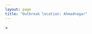 ```yaml
---
layout: page
title: "Outbreak location: Ahmadnagar"
---
```

<div id="mapid">
<script src="https://buda-magenta.github.io/hazard_map/load_map.js"></script>
><script>
var marker_outbreak = L.marker([19.250000, 74.750000],{"autoPan": true}).addTo(map); marker_outbreak.bindTooltip("Ahmadnagar").openTooltip();

var circle_1 = L.circle([18.521428, 73.854454], {"pane": "markerPane", "color": "red", "fill": true, "fillOpacity": 0.2, "fillRule": "evenodd", "lineCap": "round", "lineJoin": "round", "opacity": 1.0, "radius": 99929, "stroke": true, "weight": 3}).addTo(map);
circle_1.bindTooltip("Pune<br>rank: 1<br>hazard index: 0.099930")
circle_1.bindPopup('<a href="https://buda-magenta.github.io/hazard_map/Pune">Pune</a>')

var circle_2 = L.circle([19.075990, 72.877393], {"pane": "markerPane", "color": "red", "fill": true, "fillOpacity": 0.2, "fillRule": "evenodd", "lineCap": "round", "lineJoin": "round", "opacity": 1.0, "radius": 65804, "stroke": true, "weight": 3}).addTo(map);
circle_2.bindTooltip("Mumbai<br>rank: 2<br>hazard index: 0.065804")
circle_2.bindPopup('<a href="https://buda-magenta.github.io/hazard_map/Mumbai">Mumbai</a>')

var circle_3 = L.circle([19.290314, 76.602903], {"pane": "markerPane", "color": "red", "fill": true, "fillOpacity": 0.2, "fillRule": "evenodd", "lineCap": "round", "lineJoin": "round", "opacity": 1.0, "radius": 30067, "stroke": true, "weight": 3}).addTo(map);
circle_3.bindTooltip("Parbhani<br>rank: 3<br>hazard index: 0.030068")
circle_3.bindPopup('<a href="https://buda-magenta.github.io/hazard_map/Parbhani">Parbhani</a>')

var circle_4 = L.circle([19.169335, 77.311013], {"pane": "markerPane", "color": "red", "fill": true, "fillOpacity": 0.2, "fillRule": "evenodd", "lineCap": "round", "lineJoin": "round", "opacity": 1.0, "radius": 29647, "stroke": true, "weight": 3}).addTo(map);
circle_4.bindTooltip("Nanded Waghala<br>rank: 4<br>hazard index: 0.029647")
circle_4.bindPopup('<a href="https://buda-magenta.github.io/hazard_map/Nanded_Waghala">Nanded Waghala</a>')

var circle_5 = L.circle([19.918233, 75.868625], {"pane": "markerPane", "color": "red", "fill": true, "fillOpacity": 0.2, "fillRule": "evenodd", "lineCap": "round", "lineJoin": "round", "opacity": 1.0, "radius": 26648, "stroke": true, "weight": 3}).addTo(map);
circle_5.bindTooltip("Jalna<br>rank: 5<br>hazard index: 0.026648")
circle_5.bindPopup('<a href="https://buda-magenta.github.io/hazard_map/Jalna">Jalna</a>')

var circle_6 = L.circle([19.194329, 72.970178], {"pane": "markerPane", "color": "red", "fill": true, "fillOpacity": 0.2, "fillRule": "evenodd", "lineCap": "round", "lineJoin": "round", "opacity": 1.0, "radius": 9591, "stroke": true, "weight": 3}).addTo(map);
circle_6.bindTooltip("Thane<br>rank: 6<br>hazard index: 0.009592")
circle_6.bindPopup('<a href="https://buda-magenta.github.io/hazard_map/Thane">Thane</a>')

var circle_7 = L.circle([18.627929, 73.800983], {"pane": "markerPane", "color": "red", "fill": true, "fillOpacity": 0.2, "fillRule": "evenodd", "lineCap": "round", "lineJoin": "round", "opacity": 1.0, "radius": 9119, "stroke": true, "weight": 3}).addTo(map);
circle_7.bindTooltip("Pimpri Chinchwad<br>rank: 7<br>hazard index: 0.009120")
circle_7.bindPopup('<a href="https://buda-magenta.github.io/hazard_map/Pimpri_Chinchwad">Pimpri Chinchwad</a>')

var circle_8 = L.circle([12.979120, 77.591300], {"pane": "markerPane", "color": "red", "fill": true, "fillOpacity": 0.2, "fillRule": "evenodd", "lineCap": "round", "lineJoin": "round", "opacity": 1.0, "radius": 9117, "stroke": true, "weight": 3}).addTo(map);
circle_8.bindTooltip("Bangalore<br>rank: 8<br>hazard index: 0.009117")
circle_8.bindPopup('<a href="https://buda-magenta.github.io/hazard_map/Bangalore">Bangalore</a>')

var circle_9 = L.circle([20.011247, 73.790236], {"pane": "markerPane", "color": "red", "fill": true, "fillOpacity": 0.2, "fillRule": "evenodd", "lineCap": "round", "lineJoin": "round", "opacity": 1.0, "radius": 7841, "stroke": true, "weight": 3}).addTo(map);
circle_9.bindTooltip("Nashik<br>rank: 9<br>hazard index: 0.007841")
circle_9.bindPopup('<a href="https://buda-magenta.github.io/hazard_map/Nashik">Nashik</a>')

var circle_10 = L.circle([17.849907, 75.276320], {"pane": "markerPane", "color": "red", "fill": true, "fillOpacity": 0.2, "fillRule": "evenodd", "lineCap": "round", "lineJoin": "round", "opacity": 1.0, "radius": 6864, "stroke": true, "weight": 3}).addTo(map);
circle_10.bindTooltip("Solapur<br>rank: 10<br>hazard index: 0.006864")
circle_10.bindPopup('<a href="https://buda-magenta.github.io/hazard_map/Solapur">Solapur</a>')

var circle_11 = L.circle([19.439885, 72.880383], {"pane": "markerPane", "color": "red", "fill": true, "fillOpacity": 0.2, "fillRule": "evenodd", "lineCap": "round", "lineJoin": "round", "opacity": 1.0, "radius": 6440, "stroke": true, "weight": 3}).addTo(map);
circle_11.bindTooltip("Vasai<br>rank: 11<br>hazard index: 0.006440")
circle_11.bindPopup('<a href="https://buda-magenta.github.io/hazard_map/Vasai">Vasai</a>')

var circle_12 = L.circle([19.877263, 75.339024], {"pane": "markerPane", "color": "red", "fill": true, "fillOpacity": 0.2, "fillRule": "evenodd", "lineCap": "round", "lineJoin": "round", "opacity": 1.0, "radius": 6196, "stroke": true, "weight": 3}).addTo(map);
circle_12.bindTooltip("Aurangabad<br>rank: 12<br>hazard index: 0.006197")
circle_12.bindPopup('<a href="https://buda-magenta.github.io/hazard_map/Aurangabad">Aurangabad</a>')

var circle_13 = L.circle([18.169844, 76.117963], {"pane": "markerPane", "color": "red", "fill": true, "fillOpacity": 0.2, "fillRule": "evenodd", "lineCap": "round", "lineJoin": "round", "opacity": 1.0, "radius": 5412, "stroke": true, "weight": 3}).addTo(map);
circle_13.bindTooltip("Osmanabad<br>rank: 13<br>hazard index: 0.005412")
circle_13.bindPopup('<a href="https://buda-magenta.github.io/hazard_map/Osmanabad">Osmanabad</a>')

var circle_14 = L.circle([21.149813, 79.082056], {"pane": "markerPane", "color": "red", "fill": true, "fillOpacity": 0.2, "fillRule": "evenodd", "lineCap": "round", "lineJoin": "round", "opacity": 1.0, "radius": 5154, "stroke": true, "weight": 3}).addTo(map);
circle_14.bindTooltip("Nagpur<br>rank: 14<br>hazard index: 0.005155")
circle_14.bindPopup('<a href="https://buda-magenta.github.io/hazard_map/Nagpur">Nagpur</a>')

var circle_15 = L.circle([19.295200, 72.854400], {"pane": "markerPane", "color": "red", "fill": true, "fillOpacity": 0.2, "fillRule": "evenodd", "lineCap": "round", "lineJoin": "round", "opacity": 1.0, "radius": 4296, "stroke": true, "weight": 3}).addTo(map);
circle_15.bindTooltip("Mira-Bhayandar<br>rank: 15<br>hazard index: 0.004296")
circle_15.bindPopup('<a href="https://buda-magenta.github.io/hazard_map/Mira-Bhayandar">Mira-Bhayandar</a>')

var circle_16 = L.circle([19.362531, 73.078475], {"pane": "markerPane", "color": "red", "fill": true, "fillOpacity": 0.2, "fillRule": "evenodd", "lineCap": "round", "lineJoin": "round", "opacity": 1.0, "radius": 3751, "stroke": true, "weight": 3}).addTo(map);
circle_16.bindTooltip("Bhiwandi<br>rank: 16<br>hazard index: 0.003751")
circle_16.bindPopup('<a href="https://buda-magenta.github.io/hazard_map/Bhiwandi">Bhiwandi</a>')

var circle_17 = L.circle([18.182992, 75.743925], {"pane": "markerPane", "color": "red", "fill": true, "fillOpacity": 0.2, "fillRule": "evenodd", "lineCap": "round", "lineJoin": "round", "opacity": 1.0, "radius": 3732, "stroke": true, "weight": 3}).addTo(map);
circle_17.bindTooltip("Barshi<br>rank: 17<br>hazard index: 0.003733")
circle_17.bindPopup('<a href="https://buda-magenta.github.io/hazard_map/Barshi">Barshi</a>')

var circle_18 = L.circle([20.843512, 75.525927], {"pane": "markerPane", "color": "red", "fill": true, "fillOpacity": 0.2, "fillRule": "evenodd", "lineCap": "round", "lineJoin": "round", "opacity": 1.0, "radius": 3405, "stroke": true, "weight": 3}).addTo(map);
circle_18.bindTooltip("Jalgaon<br>rank: 18<br>hazard index: 0.003406")
circle_18.bindPopup('<a href="https://buda-magenta.github.io/hazard_map/Jalgaon">Jalgaon</a>')

var circle_19 = L.circle([17.388786, 78.461065], {"pane": "markerPane", "color": "red", "fill": true, "fillOpacity": 0.2, "fillRule": "evenodd", "lineCap": "round", "lineJoin": "round", "opacity": 1.0, "radius": 3151, "stroke": true, "weight": 3}).addTo(map);
circle_19.bindTooltip("Hyderabad<br>rank: 19<br>hazard index: 0.003152")
circle_19.bindPopup('<a href="https://buda-magenta.github.io/hazard_map/Hyderabad">Hyderabad</a>')

var circle_20 = L.circle([17.636129, 74.298278], {"pane": "markerPane", "color": "red", "fill": true, "fillOpacity": 0.2, "fillRule": "evenodd", "lineCap": "round", "lineJoin": "round", "opacity": 1.0, "radius": 2859, "stroke": true, "weight": 3}).addTo(map);
circle_20.bindTooltip("Satara<br>rank: 20<br>hazard index: 0.002859")
circle_20.bindPopup('<a href="https://buda-magenta.github.io/hazard_map/Satara">Satara</a>')

var circle_21 = L.circle([19.261944, 73.194760], {"pane": "markerPane", "color": "red", "fill": true, "fillOpacity": 0.2, "fillRule": "evenodd", "lineCap": "round", "lineJoin": "round", "opacity": 1.0, "radius": 2673, "stroke": true, "weight": 3}).addTo(map);
circle_21.bindTooltip("Ulhas Nagar<br>rank: 21<br>hazard index: 0.002673")
circle_21.bindPopup('<a href="https://buda-magenta.github.io/hazard_map/Ulhas_Nagar">Ulhas Nagar</a>')

var circle_22 = L.circle([19.794750, 75.077922], {"pane": "markerPane", "color": "red", "fill": true, "fillOpacity": 0.2, "fillRule": "evenodd", "lineCap": "round", "lineJoin": "round", "opacity": 1.0, "radius": 2285, "stroke": true, "weight": 3}).addTo(map);
circle_22.bindTooltip("Gangapur<br>rank: 22<br>hazard index: 0.002285")
circle_22.bindPopup('<a href="https://buda-magenta.github.io/hazard_map/Gangapur">Gangapur</a>')

var circle_23 = L.circle([26.055318, 82.993139], {"pane": "markerPane", "color": "red", "fill": true, "fillOpacity": 0.2, "fillRule": "evenodd", "lineCap": "round", "lineJoin": "round", "opacity": 1.0, "radius": 2133, "stroke": true, "weight": 3}).addTo(map);
circle_23.bindTooltip("Nizamabad<br>rank: 23<br>hazard index: 0.002134")
circle_23.bindPopup('<a href="https://buda-magenta.github.io/hazard_map/Nizamabad">Nizamabad</a>')

var circle_24 = L.circle([28.651718, 77.221939], {"pane": "markerPane", "color": "red", "fill": true, "fillOpacity": 0.2, "fillRule": "evenodd", "lineCap": "round", "lineJoin": "round", "opacity": 1.0, "radius": 2118, "stroke": true, "weight": 3}).addTo(map);
circle_24.bindTooltip("Delhi<br>rank: 24<br>hazard index: 0.002119")
circle_24.bindPopup('<a href="https://buda-magenta.github.io/hazard_map/Delhi">Delhi</a>')

var circle_25 = L.circle([20.325704, 78.116914], {"pane": "markerPane", "color": "red", "fill": true, "fillOpacity": 0.2, "fillRule": "evenodd", "lineCap": "round", "lineJoin": "round", "opacity": 1.0, "radius": 2036, "stroke": true, "weight": 3}).addTo(map);
circle_25.bindTooltip("Yavatmal<br>rank: 25<br>hazard index: 0.002037")
circle_25.bindPopup('<a href="https://buda-magenta.github.io/hazard_map/Yavatmal">Yavatmal</a>')

var circle_26 = L.circle([19.143607, 73.295535], {"pane": "markerPane", "color": "red", "fill": true, "fillOpacity": 0.2, "fillRule": "evenodd", "lineCap": "round", "lineJoin": "round", "opacity": 1.0, "radius": 1853, "stroke": true, "weight": 3}).addTo(map);
circle_26.bindTooltip("Ambarnath<br>rank: 26<br>hazard index: 0.001854")
circle_26.bindPopup('<a href="https://buda-magenta.github.io/hazard_map/Ambarnath">Ambarnath</a>')

var circle_27 = L.circle([25.438130, 81.833800], {"pane": "markerPane", "color": "red", "fill": true, "fillOpacity": 0.2, "fillRule": "evenodd", "lineCap": "round", "lineJoin": "round", "opacity": 1.0, "radius": 1563, "stroke": true, "weight": 3}).addTo(map);
circle_27.bindTooltip("Allahabad<br>rank: 27<br>hazard index: 0.001563")
circle_27.bindPopup('<a href="https://buda-magenta.github.io/hazard_map/Allahabad">Allahabad</a>')

var circle_28 = L.circle([13.083694, 80.270186], {"pane": "markerPane", "color": "red", "fill": true, "fillOpacity": 0.2, "fillRule": "evenodd", "lineCap": "round", "lineJoin": "round", "opacity": 1.0, "radius": 1500, "stroke": true, "weight": 3}).addTo(map);
circle_28.bindTooltip("Chennai<br>rank: 28<br>hazard index: 0.001500")
circle_28.bindPopup('<a href="https://buda-magenta.github.io/hazard_map/Chennai">Chennai</a>')

var circle_29 = L.circle([23.160894, 79.949770], {"pane": "markerPane", "color": "red", "fill": true, "fillOpacity": 0.2, "fillRule": "evenodd", "lineCap": "round", "lineJoin": "round", "opacity": 1.0, "radius": 1475, "stroke": true, "weight": 3}).addTo(map);
circle_29.bindTooltip("Jabalpur<br>rank: 29<br>hazard index: 0.001475")
circle_29.bindPopup('<a href="https://buda-magenta.github.io/hazard_map/Jabalpur">Jabalpur</a>')

var circle_30 = L.circle([20.761862, 77.192172], {"pane": "markerPane", "color": "red", "fill": true, "fillOpacity": 0.2, "fillRule": "evenodd", "lineCap": "round", "lineJoin": "round", "opacity": 1.0, "radius": 1419, "stroke": true, "weight": 3}).addTo(map);
circle_30.bindTooltip("Akola<br>rank: 30<br>hazard index: 0.001419")
circle_30.bindPopup('<a href="https://buda-magenta.github.io/hazard_map/Akola">Akola</a>')

var circle_31 = L.circle([19.500000, 78.500000], {"pane": "markerPane", "color": "red", "fill": true, "fillOpacity": 0.2, "fillRule": "evenodd", "lineCap": "round", "lineJoin": "round", "opacity": 1.0, "radius": 1199, "stroke": true, "weight": 3}).addTo(map);
circle_31.bindTooltip("Adilabad<br>rank: 31<br>hazard index: 0.001200")
circle_31.bindPopup('<a href="https://buda-magenta.github.io/hazard_map/Adilabad">Adilabad</a>')

var circle_32 = L.circle([16.850253, 74.594888], {"pane": "markerPane", "color": "red", "fill": true, "fillOpacity": 0.2, "fillRule": "evenodd", "lineCap": "round", "lineJoin": "round", "opacity": 1.0, "radius": 1185, "stroke": true, "weight": 3}).addTo(map);
circle_32.bindTooltip("Sangli<br>rank: 32<br>hazard index: 0.001185")
circle_32.bindPopup('<a href="https://buda-magenta.github.io/hazard_map/Sangli">Sangli</a>')

var circle_33 = L.circle([21.170200, 72.831100], {"pane": "markerPane", "color": "red", "fill": true, "fillOpacity": 0.2, "fillRule": "evenodd", "lineCap": "round", "lineJoin": "round", "opacity": 1.0, "radius": 1129, "stroke": true, "weight": 3}).addTo(map);
circle_33.bindTooltip("Surat<br>rank: 33<br>hazard index: 0.001130")
circle_33.bindPopup('<a href="https://buda-magenta.github.io/hazard_map/Surat">Surat</a>')

var circle_34 = L.circle([23.021624, 72.579707], {"pane": "markerPane", "color": "red", "fill": true, "fillOpacity": 0.2, "fillRule": "evenodd", "lineCap": "round", "lineJoin": "round", "opacity": 1.0, "radius": 1113, "stroke": true, "weight": 3}).addTo(map);
circle_34.bindTooltip("Ahmedabad<br>rank: 34<br>hazard index: 0.001114")
circle_34.bindPopup('<a href="https://buda-magenta.github.io/hazard_map/Ahmedabad">Ahmedabad</a>')

var circle_35 = L.circle([20.993276, 75.839983], {"pane": "markerPane", "color": "red", "fill": true, "fillOpacity": 0.2, "fillRule": "evenodd", "lineCap": "round", "lineJoin": "round", "opacity": 1.0, "radius": 965, "stroke": true, "weight": 3}).addTo(map);
circle_35.bindTooltip("Bhusawal<br>rank: 35<br>hazard index: 0.000966")
circle_35.bindPopup('<a href="https://buda-magenta.github.io/hazard_map/Bhusawal">Bhusawal</a>')

var circle_36 = L.circle([23.258486, 77.401989], {"pane": "markerPane", "color": "red", "fill": true, "fillOpacity": 0.2, "fillRule": "evenodd", "lineCap": "round", "lineJoin": "round", "opacity": 1.0, "radius": 806, "stroke": true, "weight": 3}).addTo(map);
circle_36.bindTooltip("Bhopal<br>rank: 36<br>hazard index: 0.000807")
circle_36.bindPopup('<a href="https://buda-magenta.github.io/hazard_map/Bhopal">Bhopal</a>')

var circle_37 = L.circle([15.398403, 73.812918], {"pane": "markerPane", "color": "red", "fill": true, "fillOpacity": 0.2, "fillRule": "evenodd", "lineCap": "round", "lineJoin": "round", "opacity": 1.0, "radius": 756, "stroke": true, "weight": 3}).addTo(map);
circle_37.bindTooltip("Vasco Da Gama<br>rank: 37<br>hazard index: 0.000757")
circle_37.bindPopup('<a href="https://buda-magenta.github.io/hazard_map/Vasco_Da_Gama">Vasco Da Gama</a>')

var circle_38 = L.circle([25.531031, 78.652689], {"pane": "markerPane", "color": "red", "fill": true, "fillOpacity": 0.2, "fillRule": "evenodd", "lineCap": "round", "lineJoin": "round", "opacity": 1.0, "radius": 693, "stroke": true, "weight": 3}).addTo(map);
circle_38.bindTooltip("Jhansi<br>rank: 38<br>hazard index: 0.000693")
circle_38.bindPopup('<a href="https://buda-magenta.github.io/hazard_map/Jhansi">Jhansi</a>')

var circle_39 = L.circle([15.857267, 74.506934], {"pane": "markerPane", "color": "red", "fill": true, "fillOpacity": 0.2, "fillRule": "evenodd", "lineCap": "round", "lineJoin": "round", "opacity": 1.0, "radius": 655, "stroke": true, "weight": 3}).addTo(map);
circle_39.bindTooltip("Belgaum<br>rank: 39<br>hazard index: 0.000655")
circle_39.bindPopup('<a href="https://buda-magenta.github.io/hazard_map/Belgaum">Belgaum</a>')

var circle_40 = L.circle([25.335649, 83.007629], {"pane": "markerPane", "color": "red", "fill": true, "fillOpacity": 0.2, "fillRule": "evenodd", "lineCap": "round", "lineJoin": "round", "opacity": 1.0, "radius": 600, "stroke": true, "weight": 3}).addTo(map);
circle_40.bindTooltip("Varanasi<br>rank: 40<br>hazard index: 0.000600")
circle_40.bindPopup('<a href="https://buda-magenta.github.io/hazard_map/Varanasi">Varanasi</a>')

var circle_41 = L.circle([12.305183, 76.655361], {"pane": "markerPane", "color": "red", "fill": true, "fillOpacity": 0.2, "fillRule": "evenodd", "lineCap": "round", "lineJoin": "round", "opacity": 1.0, "radius": 592, "stroke": true, "weight": 3}).addTo(map);
circle_41.bindTooltip("Mysore<br>rank: 41<br>hazard index: 0.000593")
circle_41.bindPopup('<a href="https://buda-magenta.github.io/hazard_map/Mysore">Mysore</a>')

var circle_42 = L.circle([20.030976, 79.358139], {"pane": "markerPane", "color": "red", "fill": true, "fillOpacity": 0.2, "fillRule": "evenodd", "lineCap": "round", "lineJoin": "round", "opacity": 1.0, "radius": 559, "stroke": true, "weight": 3}).addTo(map);
circle_42.bindTooltip("Chandrapur<br>rank: 42<br>hazard index: 0.000559")
circle_42.bindPopup('<a href="https://buda-magenta.github.io/hazard_map/Chandrapur">Chandrapur</a>')

var circle_43 = L.circle([16.702841, 74.240533], {"pane": "markerPane", "color": "red", "fill": true, "fillOpacity": 0.2, "fillRule": "evenodd", "lineCap": "round", "lineJoin": "round", "opacity": 1.0, "radius": 557, "stroke": true, "weight": 3}).addTo(map);
circle_43.bindTooltip("Kolhapur<br>rank: 43<br>hazard index: 0.000558")
circle_43.bindPopup('<a href="https://buda-magenta.github.io/hazard_map/Kolhapur">Kolhapur</a>')

var circle_44 = L.circle([22.541418, 88.357691], {"pane": "markerPane", "color": "red", "fill": true, "fillOpacity": 0.2, "fillRule": "evenodd", "lineCap": "round", "lineJoin": "round", "opacity": 1.0, "radius": 515, "stroke": true, "weight": 3}).addTo(map);
circle_44.bindTooltip("Kolkata<br>rank: 44<br>hazard index: 0.000516")
circle_44.bindPopup('<a href="https://buda-magenta.github.io/hazard_map/Kolkata">Kolkata</a>')

var circle_45 = L.circle([18.793568, 80.815939], {"pane": "markerPane", "color": "red", "fill": true, "fillOpacity": 0.2, "fillRule": "evenodd", "lineCap": "round", "lineJoin": "round", "opacity": 1.0, "radius": 475, "stroke": true, "weight": 3}).addTo(map);
circle_45.bindTooltip("Bijapur<br>rank: 45<br>hazard index: 0.000476")
circle_45.bindPopup('<a href="https://buda-magenta.github.io/hazard_map/Bijapur">Bijapur</a>')

var circle_46 = L.circle([22.297314, 73.194257], {"pane": "markerPane", "color": "red", "fill": true, "fillOpacity": 0.2, "fillRule": "evenodd", "lineCap": "round", "lineJoin": "round", "opacity": 1.0, "radius": 431, "stroke": true, "weight": 3}).addTo(map);
circle_46.bindTooltip("Vadodara<br>rank: 46<br>hazard index: 0.000431")
circle_46.bindPopup('<a href="https://buda-magenta.github.io/hazard_map/Vadodara">Vadodara</a>')

var circle_47 = L.circle([20.432402, 73.141172], {"pane": "markerPane", "color": "red", "fill": true, "fillOpacity": 0.2, "fillRule": "evenodd", "lineCap": "round", "lineJoin": "round", "opacity": 1.0, "radius": 411, "stroke": true, "weight": 3}).addTo(map);
circle_47.bindTooltip("Valsad<br>rank: 47<br>hazard index: 0.000412")
circle_47.bindPopup('<a href="https://buda-magenta.github.io/hazard_map/Valsad">Valsad</a>')

var circle_48 = L.circle([24.500000, 81.000000], {"pane": "markerPane", "color": "red", "fill": true, "fillOpacity": 0.2, "fillRule": "evenodd", "lineCap": "round", "lineJoin": "round", "opacity": 1.0, "radius": 392, "stroke": true, "weight": 3}).addTo(map);
circle_48.bindTooltip("Satna<br>rank: 48<br>hazard index: 0.000392")
circle_48.bindPopup('<a href="https://buda-magenta.github.io/hazard_map/Satna">Satna</a>')

var circle_49 = L.circle([18.351469, 76.755121], {"pane": "markerPane", "color": "red", "fill": true, "fillOpacity": 0.2, "fillRule": "evenodd", "lineCap": "round", "lineJoin": "round", "opacity": 1.0, "radius": 366, "stroke": true, "weight": 3}).addTo(map);
circle_49.bindTooltip("Latur<br>rank: 49<br>hazard index: 0.000367")
circle_49.bindPopup('<a href="https://buda-magenta.github.io/hazard_map/Latur">Latur</a>')

var circle_50 = L.circle([12.869810, 74.843008], {"pane": "markerPane", "color": "red", "fill": true, "fillOpacity": 0.2, "fillRule": "evenodd", "lineCap": "round", "lineJoin": "round", "opacity": 1.0, "radius": 316, "stroke": true, "weight": 3}).addTo(map);
circle_50.bindTooltip("Mangalore<br>rank: 50<br>hazard index: 0.000316")
circle_50.bindPopup('<a href="https://buda-magenta.github.io/hazard_map/Mangalore">Mangalore</a>')

var circle_51 = L.circle([21.154541, 77.644296], {"pane": "markerPane", "color": "red", "fill": true, "fillOpacity": 0.2, "fillRule": "evenodd", "lineCap": "round", "lineJoin": "round", "opacity": 1.0, "radius": 311, "stroke": true, "weight": 3}).addTo(map);
circle_51.bindTooltip("Amravati<br>rank: 51<br>hazard index: 0.000311")
circle_51.bindPopup('<a href="https://buda-magenta.github.io/hazard_map/Amravati">Amravati</a>')

var circle_52 = L.circle([20.825623, 78.613146], {"pane": "markerPane", "color": "red", "fill": true, "fillOpacity": 0.2, "fillRule": "evenodd", "lineCap": "round", "lineJoin": "round", "opacity": 1.0, "radius": 299, "stroke": true, "weight": 3}).addTo(map);
circle_52.bindTooltip("Wardha<br>rank: 52<br>hazard index: 0.000300")
circle_52.bindPopup('<a href="https://buda-magenta.github.io/hazard_map/Wardha">Wardha</a>')

var circle_53 = L.circle([21.977864, 76.568828], {"pane": "markerPane", "color": "red", "fill": true, "fillOpacity": 0.2, "fillRule": "evenodd", "lineCap": "round", "lineJoin": "round", "opacity": 1.0, "radius": 298, "stroke": true, "weight": 3}).addTo(map);
circle_53.bindTooltip("Khandwa<br>rank: 53<br>hazard index: 0.000299")
circle_53.bindPopup('<a href="https://buda-magenta.github.io/hazard_map/Khandwa">Khandwa</a>')

var circle_54 = L.circle([14.654623, 77.556260], {"pane": "markerPane", "color": "red", "fill": true, "fillOpacity": 0.2, "fillRule": "evenodd", "lineCap": "round", "lineJoin": "round", "opacity": 1.0, "radius": 274, "stroke": true, "weight": 3}).addTo(map);
circle_54.bindTooltip("Anantapur<br>rank: 54<br>hazard index: 0.000275")
circle_54.bindPopup('<a href="https://buda-magenta.github.io/hazard_map/Anantapur">Anantapur</a>')

var circle_55 = L.circle([21.237947, 81.633683], {"pane": "markerPane", "color": "red", "fill": true, "fillOpacity": 0.2, "fillRule": "evenodd", "lineCap": "round", "lineJoin": "round", "opacity": 1.0, "radius": 263, "stroke": true, "weight": 3}).addTo(map);
circle_55.bindTooltip("Raipur<br>rank: 55<br>hazard index: 0.000263")
circle_55.bindPopup('<a href="https://buda-magenta.github.io/hazard_map/Raipur">Raipur</a>')

var circle_56 = L.circle([15.143395, 76.919388], {"pane": "markerPane", "color": "red", "fill": true, "fillOpacity": 0.2, "fillRule": "evenodd", "lineCap": "round", "lineJoin": "round", "opacity": 1.0, "radius": 258, "stroke": true, "weight": 3}).addTo(map);
circle_56.bindTooltip("Bellary<br>rank: 56<br>hazard index: 0.000259")
circle_56.bindPopup('<a href="https://buda-magenta.github.io/hazard_map/Bellary">Bellary</a>')

var circle_57 = L.circle([24.935635, 82.647701], {"pane": "markerPane", "color": "red", "fill": true, "fillOpacity": 0.2, "fillRule": "evenodd", "lineCap": "round", "lineJoin": "round", "opacity": 1.0, "radius": 255, "stroke": true, "weight": 3}).addTo(map);
circle_57.bindTooltip("Mirzapur<br>rank: 57<br>hazard index: 0.000256")
circle_57.bindPopup('<a href="https://buda-magenta.github.io/hazard_map/Mirzapur">Mirzapur</a>')

var circle_58 = L.circle([15.426365, 75.630079], {"pane": "markerPane", "color": "red", "fill": true, "fillOpacity": 0.2, "fillRule": "evenodd", "lineCap": "round", "lineJoin": "round", "opacity": 1.0, "radius": 252, "stroke": true, "weight": 3}).addTo(map);
circle_58.bindTooltip("Gadag<br>rank: 58<br>hazard index: 0.000252")
circle_58.bindPopup('<a href="https://buda-magenta.github.io/hazard_map/Gadag">Gadag</a>')

var circle_59 = L.circle([25.895924, 82.437716], {"pane": "markerPane", "color": "red", "fill": true, "fillOpacity": 0.2, "fillRule": "evenodd", "lineCap": "round", "lineJoin": "round", "opacity": 1.0, "radius": 237, "stroke": true, "weight": 3}).addTo(map);
circle_59.bindTooltip("Badlapur<br>rank: 59<br>hazard index: 0.000237")
circle_59.bindPopup('<a href="https://buda-magenta.github.io/hazard_map/Badlapur">Badlapur</a>')

var circle_60 = L.circle([26.838100, 80.934600], {"pane": "markerPane", "color": "red", "fill": true, "fillOpacity": 0.2, "fillRule": "evenodd", "lineCap": "round", "lineJoin": "round", "opacity": 1.0, "radius": 237, "stroke": true, "weight": 3}).addTo(map);
circle_60.bindTooltip("Lucknow<br>rank: 60<br>hazard index: 0.000237")
circle_60.bindPopup('<a href="https://buda-magenta.github.io/hazard_map/Lucknow">Lucknow</a>')

var circle_61 = L.circle([20.259399, 76.976203], {"pane": "markerPane", "color": "red", "fill": true, "fillOpacity": 0.2, "fillRule": "evenodd", "lineCap": "round", "lineJoin": "round", "opacity": 1.0, "radius": 233, "stroke": true, "weight": 3}).addTo(map);
circle_61.bindTooltip("Malegaon<br>rank: 61<br>hazard index: 0.000233")
circle_61.bindPopup('<a href="https://buda-magenta.github.io/hazard_map/Malegaon">Malegaon</a>')

var circle_62 = L.circle([13.340077, 77.100621], {"pane": "markerPane", "color": "red", "fill": true, "fillOpacity": 0.2, "fillRule": "evenodd", "lineCap": "round", "lineJoin": "round", "opacity": 1.0, "radius": 232, "stroke": true, "weight": 3}).addTo(map);
circle_62.bindTooltip("Tumkur<br>rank: 62<br>hazard index: 0.000233")
circle_62.bindPopup('<a href="https://buda-magenta.github.io/hazard_map/Tumkur">Tumkur</a>')

var circle_63 = L.circle([16.695935, 74.455575], {"pane": "markerPane", "color": "red", "fill": true, "fillOpacity": 0.2, "fillRule": "evenodd", "lineCap": "round", "lineJoin": "round", "opacity": 1.0, "radius": 230, "stroke": true, "weight": 3}).addTo(map);
circle_63.bindTooltip("Ichalkaranji<br>rank: 63<br>hazard index: 0.000230")
circle_63.bindPopup('<a href="https://buda-magenta.github.io/hazard_map/Ichalkaranji">Ichalkaranji</a>')

var circle_64 = L.circle([15.351838, 75.137985], {"pane": "markerPane", "color": "red", "fill": true, "fillOpacity": 0.2, "fillRule": "evenodd", "lineCap": "round", "lineJoin": "round", "opacity": 1.0, "radius": 225, "stroke": true, "weight": 3}).addTo(map);
circle_64.bindTooltip("Hubli<br>rank: 64<br>hazard index: 0.000226")
circle_64.bindPopup('<a href="https://buda-magenta.github.io/hazard_map/Hubli">Hubli</a>')

var circle_65 = L.circle([26.915458, 75.818982], {"pane": "markerPane", "color": "red", "fill": true, "fillOpacity": 0.2, "fillRule": "evenodd", "lineCap": "round", "lineJoin": "round", "opacity": 1.0, "radius": 216, "stroke": true, "weight": 3}).addTo(map);
circle_65.bindTooltip("Jaipur<br>rank: 65<br>hazard index: 0.000216")
circle_65.bindPopup('<a href="https://buda-magenta.github.io/hazard_map/Jaipur">Jaipur</a>')

var circle_66 = L.circle([9.931308, 76.267414], {"pane": "markerPane", "color": "red", "fill": true, "fillOpacity": 0.2, "fillRule": "evenodd", "lineCap": "round", "lineJoin": "round", "opacity": 1.0, "radius": 197, "stroke": true, "weight": 3}).addTo(map);
circle_66.bindTooltip("Kochi<br>rank: 66<br>hazard index: 0.000197")
circle_66.bindPopup('<a href="https://buda-magenta.github.io/hazard_map/Kochi">Kochi</a>')

var circle_67 = L.circle([25.623457, 84.596839], {"pane": "markerPane", "color": "red", "fill": true, "fillOpacity": 0.2, "fillRule": "evenodd", "lineCap": "round", "lineJoin": "round", "opacity": 1.0, "radius": 185, "stroke": true, "weight": 3}).addTo(map);
circle_67.bindTooltip("Arrah<br>rank: 67<br>hazard index: 0.000186")
circle_67.bindPopup('<a href="https://buda-magenta.github.io/hazard_map/Arrah">Arrah</a>')

var circle_68 = L.circle([8.576971, 77.050125], {"pane": "markerPane", "color": "red", "fill": true, "fillOpacity": 0.2, "fillRule": "evenodd", "lineCap": "round", "lineJoin": "round", "opacity": 1.0, "radius": 182, "stroke": true, "weight": 3}).addTo(map);
circle_68.bindTooltip("Thiruvananthapuram<br>rank: 68<br>hazard index: 0.000183")
circle_68.bindPopup('<a href="https://buda-magenta.github.io/hazard_map/Thiruvananthapuram">Thiruvananthapuram</a>')

var circle_69 = L.circle([26.732501, 77.036312], {"pane": "markerPane", "color": "red", "fill": true, "fillOpacity": 0.2, "fillRule": "evenodd", "lineCap": "round", "lineJoin": "round", "opacity": 1.0, "radius": 178, "stroke": true, "weight": 3}).addTo(map);
circle_69.bindTooltip("Hindaun<br>rank: 69<br>hazard index: 0.000179")
circle_69.bindPopup('<a href="https://buda-magenta.github.io/hazard_map/Hindaun">Hindaun</a>')

var circle_70 = L.circle([21.145629, 80.268387], {"pane": "markerPane", "color": "red", "fill": true, "fillOpacity": 0.2, "fillRule": "evenodd", "lineCap": "round", "lineJoin": "round", "opacity": 1.0, "radius": 169, "stroke": true, "weight": 3}).addTo(map);
circle_70.bindTooltip("Gondiya<br>rank: 70<br>hazard index: 0.000170")
circle_70.bindPopup('<a href="https://buda-magenta.github.io/hazard_map/Gondiya">Gondiya</a>')

var circle_71 = L.circle([18.761516, 79.478785], {"pane": "markerPane", "color": "red", "fill": true, "fillOpacity": 0.2, "fillRule": "evenodd", "lineCap": "round", "lineJoin": "round", "opacity": 1.0, "radius": 166, "stroke": true, "weight": 3}).addTo(map);
circle_71.bindTooltip("Ramagundam<br>rank: 71<br>hazard index: 0.000167")
circle_71.bindPopup('<a href="https://buda-magenta.github.io/hazard_map/Ramagundam">Ramagundam</a>')

var circle_72 = L.circle([16.185317, 75.696792], {"pane": "markerPane", "color": "red", "fill": true, "fillOpacity": 0.2, "fillRule": "evenodd", "lineCap": "round", "lineJoin": "round", "opacity": 1.0, "radius": 163, "stroke": true, "weight": 3}).addTo(map);
circle_72.bindTooltip("Bagalkot<br>rank: 72<br>hazard index: 0.000163")
circle_72.bindPopup('<a href="https://buda-magenta.github.io/hazard_map/Bagalkot">Bagalkot</a>')

var circle_73 = L.circle([13.826383, 77.493772], {"pane": "markerPane", "color": "red", "fill": true, "fillOpacity": 0.2, "fillRule": "evenodd", "lineCap": "round", "lineJoin": "round", "opacity": 1.0, "radius": 158, "stroke": true, "weight": 3}).addTo(map);
circle_73.bindTooltip("Hindupur<br>rank: 73<br>hazard index: 0.000159")
circle_73.bindPopup('<a href="https://buda-magenta.github.io/hazard_map/Hindupur">Hindupur</a>')

var circle_74 = L.circle([26.269722, 82.994425], {"pane": "markerPane", "color": "red", "fill": true, "fillOpacity": 0.2, "fillRule": "evenodd", "lineCap": "round", "lineJoin": "round", "opacity": 1.0, "radius": 158, "stroke": true, "weight": 3}).addTo(map);
circle_74.bindTooltip("Burhanpur<br>rank: 74<br>hazard index: 0.000158")
circle_74.bindPopup('<a href="https://buda-magenta.github.io/hazard_map/Burhanpur">Burhanpur</a>')

var circle_75 = L.circle([11.258608, 75.778874], {"pane": "markerPane", "color": "red", "fill": true, "fillOpacity": 0.2, "fillRule": "evenodd", "lineCap": "round", "lineJoin": "round", "opacity": 1.0, "radius": 157, "stroke": true, "weight": 3}).addTo(map);
circle_75.bindTooltip("Kozhikode<br>rank: 75<br>hazard index: 0.000157")
circle_75.bindPopup('<a href="https://buda-magenta.github.io/hazard_map/Kozhikode">Kozhikode</a>')

var circle_76 = L.circle([27.175255, 78.009816], {"pane": "markerPane", "color": "red", "fill": true, "fillOpacity": 0.2, "fillRule": "evenodd", "lineCap": "round", "lineJoin": "round", "opacity": 1.0, "radius": 146, "stroke": true, "weight": 3}).addTo(map);
circle_76.bindTooltip("Agra<br>rank: 76<br>hazard index: 0.000147")
circle_76.bindPopup('<a href="https://buda-magenta.github.io/hazard_map/Agra">Agra</a>')

var circle_77 = L.circle([11.664300, 78.146000], {"pane": "markerPane", "color": "red", "fill": true, "fillOpacity": 0.2, "fillRule": "evenodd", "lineCap": "round", "lineJoin": "round", "opacity": 1.0, "radius": 143, "stroke": true, "weight": 3}).addTo(map);
circle_77.bindTooltip("Salem<br>rank: 77<br>hazard index: 0.000144")
circle_77.bindPopup('<a href="https://buda-magenta.github.io/hazard_map/Salem">Salem</a>')

var circle_78 = L.circle([17.166667, 77.083333], {"pane": "markerPane", "color": "red", "fill": true, "fillOpacity": 0.2, "fillRule": "evenodd", "lineCap": "round", "lineJoin": "round", "opacity": 1.0, "radius": 142, "stroke": true, "weight": 3}).addTo(map);
circle_78.bindTooltip("Gulbarga<br>rank: 78<br>hazard index: 0.000142")
circle_78.bindPopup('<a href="https://buda-magenta.github.io/hazard_map/Gulbarga">Gulbarga</a>')

var circle_79 = L.circle([15.119651, 77.455290], {"pane": "markerPane", "color": "red", "fill": true, "fillOpacity": 0.2, "fillRule": "evenodd", "lineCap": "round", "lineJoin": "round", "opacity": 1.0, "radius": 136, "stroke": true, "weight": 3}).addTo(map);
circle_79.bindTooltip("Guntakal<br>rank: 79<br>hazard index: 0.000137")
circle_79.bindPopup('<a href="https://buda-magenta.github.io/hazard_map/Guntakal">Guntakal</a>')

var circle_80 = L.circle([21.365999, 74.284004], {"pane": "markerPane", "color": "red", "fill": true, "fillOpacity": 0.2, "fillRule": "evenodd", "lineCap": "round", "lineJoin": "round", "opacity": 1.0, "radius": 136, "stroke": true, "weight": 3}).addTo(map);
circle_80.bindTooltip("Nandurbar<br>rank: 80<br>hazard index: 0.000136")
circle_80.bindPopup('<a href="https://buda-magenta.github.io/hazard_map/Nandurbar">Nandurbar</a>')

var circle_81 = L.circle([22.720362, 75.868200], {"pane": "markerPane", "color": "red", "fill": true, "fillOpacity": 0.2, "fillRule": "evenodd", "lineCap": "round", "lineJoin": "round", "opacity": 1.0, "radius": 135, "stroke": true, "weight": 3}).addTo(map);
circle_81.bindTooltip("Indore<br>rank: 81<br>hazard index: 0.000136")
circle_81.bindPopup('<a href="https://buda-magenta.github.io/hazard_map/Indore">Indore</a>')

var circle_82 = L.circle([16.508759, 80.618510], {"pane": "markerPane", "color": "red", "fill": true, "fillOpacity": 0.2, "fillRule": "evenodd", "lineCap": "round", "lineJoin": "round", "opacity": 1.0, "radius": 132, "stroke": true, "weight": 3}).addTo(map);
circle_82.bindTooltip("Vijayawada<br>rank: 82<br>hazard index: 0.000132")
circle_82.bindPopup('<a href="https://buda-magenta.github.io/hazard_map/Vijayawada">Vijayawada</a>')

var circle_83 = L.circle([25.623400, 85.041700], {"pane": "markerPane", "color": "red", "fill": true, "fillOpacity": 0.2, "fillRule": "evenodd", "lineCap": "round", "lineJoin": "round", "opacity": 1.0, "radius": 129, "stroke": true, "weight": 3}).addTo(map);
circle_83.bindTooltip("Dinapur Nizamat<br>rank: 83<br>hazard index: 0.000129")
circle_83.bindPopup('<a href="https://buda-magenta.github.io/hazard_map/Dinapur_Nizamat">Dinapur Nizamat</a>')

var circle_84 = L.circle([26.460914, 80.321759], {"pane": "markerPane", "color": "red", "fill": true, "fillOpacity": 0.2, "fillRule": "evenodd", "lineCap": "round", "lineJoin": "round", "opacity": 1.0, "radius": 128, "stroke": true, "weight": 3}).addTo(map);
circle_84.bindTooltip("Kanpur<br>rank: 84<br>hazard index: 0.000129")
circle_84.bindPopup('<a href="https://buda-magenta.github.io/hazard_map/Kanpur">Kanpur</a>')

var circle_85 = L.circle([14.422347, 77.720069], {"pane": "markerPane", "color": "red", "fill": true, "fillOpacity": 0.2, "fillRule": "evenodd", "lineCap": "round", "lineJoin": "round", "opacity": 1.0, "radius": 127, "stroke": true, "weight": 3}).addTo(map);
circle_85.bindTooltip("Dharmavaram<br>rank: 85<br>hazard index: 0.000128")
circle_85.bindPopup('<a href="https://buda-magenta.github.io/hazard_map/Dharmavaram">Dharmavaram</a>')

var circle_86 = L.circle([25.609324, 85.123525], {"pane": "markerPane", "color": "red", "fill": true, "fillOpacity": 0.2, "fillRule": "evenodd", "lineCap": "round", "lineJoin": "round", "opacity": 1.0, "radius": 124, "stroke": true, "weight": 3}).addTo(map);
circle_86.bindTooltip("Patna<br>rank: 86<br>hazard index: 0.000124")
circle_86.bindPopup('<a href="https://buda-magenta.github.io/hazard_map/Patna">Patna</a>')

var circle_87 = L.circle([15.266493, 76.387230], {"pane": "markerPane", "color": "red", "fill": true, "fillOpacity": 0.2, "fillRule": "evenodd", "lineCap": "round", "lineJoin": "round", "opacity": 1.0, "radius": 123, "stroke": true, "weight": 3}).addTo(map);
circle_87.bindTooltip("Hospet<br>rank: 87<br>hazard index: 0.000123")
circle_87.bindPopup('<a href="https://buda-magenta.github.io/hazard_map/Hospet">Hospet</a>')

var circle_88 = L.circle([12.955100, 78.269900], {"pane": "markerPane", "color": "red", "fill": true, "fillOpacity": 0.2, "fillRule": "evenodd", "lineCap": "round", "lineJoin": "round", "opacity": 1.0, "radius": 115, "stroke": true, "weight": 3}).addTo(map);
circle_88.bindTooltip("Robertson Pet<br>rank: 88<br>hazard index: 0.000116")
circle_88.bindPopup('<a href="https://buda-magenta.github.io/hazard_map/Robertson_Pet">Robertson Pet</a>')

var circle_89 = L.circle([16.083333, 77.166667], {"pane": "markerPane", "color": "red", "fill": true, "fillOpacity": 0.2, "fillRule": "evenodd", "lineCap": "round", "lineJoin": "round", "opacity": 1.0, "radius": 112, "stroke": true, "weight": 3}).addTo(map);
circle_89.bindTooltip("Raichur<br>rank: 89<br>hazard index: 0.000113")
circle_89.bindPopup('<a href="https://buda-magenta.github.io/hazard_map/Raichur">Raichur</a>')

var circle_90 = L.circle([11.001812, 76.962843], {"pane": "markerPane", "color": "red", "fill": true, "fillOpacity": 0.2, "fillRule": "evenodd", "lineCap": "round", "lineJoin": "round", "opacity": 1.0, "radius": 110, "stroke": true, "weight": 3}).addTo(map);
circle_90.bindTooltip("Coimbatore<br>rank: 90<br>hazard index: 0.000111")
circle_90.bindPopup('<a href="https://buda-magenta.github.io/hazard_map/Coimbatore">Coimbatore</a>')

var circle_91 = L.circle([26.203725, 78.157363], {"pane": "markerPane", "color": "red", "fill": true, "fillOpacity": 0.2, "fillRule": "evenodd", "lineCap": "round", "lineJoin": "round", "opacity": 1.0, "radius": 98, "stroke": true, "weight": 3}).addTo(map);
circle_91.bindTooltip("Gwalior<br>rank: 91<br>hazard index: 0.000098")
circle_91.bindPopup('<a href="https://buda-magenta.github.io/hazard_map/Gwalior">Gwalior</a>')

var circle_92 = L.circle([22.305199, 70.802833], {"pane": "markerPane", "color": "red", "fill": true, "fillOpacity": 0.2, "fillRule": "evenodd", "lineCap": "round", "lineJoin": "round", "opacity": 1.0, "radius": 94, "stroke": true, "weight": 3}).addTo(map);
circle_92.bindTooltip("Rajkot<br>rank: 92<br>hazard index: 0.000095")
circle_92.bindPopup('<a href="https://buda-magenta.github.io/hazard_map/Rajkot">Rajkot</a>')

var circle_93 = L.circle([24.578721, 73.686257], {"pane": "markerPane", "color": "red", "fill": true, "fillOpacity": 0.2, "fillRule": "evenodd", "lineCap": "round", "lineJoin": "round", "opacity": 1.0, "radius": 92, "stroke": true, "weight": 3}).addTo(map);
circle_93.bindTooltip("Udaipur<br>rank: 93<br>hazard index: 0.000093")
circle_93.bindPopup('<a href="https://buda-magenta.github.io/hazard_map/Udaipur">Udaipur</a>')

var circle_94 = L.circle([12.523889, 76.896196], {"pane": "markerPane", "color": "red", "fill": true, "fillOpacity": 0.2, "fillRule": "evenodd", "lineCap": "round", "lineJoin": "round", "opacity": 1.0, "radius": 87, "stroke": true, "weight": 3}).addTo(map);
circle_94.bindTooltip("Mandya<br>rank: 94<br>hazard index: 0.000087")
circle_94.bindPopup('<a href="https://buda-magenta.github.io/hazard_map/Mandya">Mandya</a>')

var circle_95 = L.circle([22.383333, 82.133333], {"pane": "markerPane", "color": "red", "fill": true, "fillOpacity": 0.2, "fillRule": "evenodd", "lineCap": "round", "lineJoin": "round", "opacity": 1.0, "radius": 85, "stroke": true, "weight": 3}).addTo(map);
circle_95.bindTooltip("Bilaspur<br>rank: 95<br>hazard index: 0.000086")
circle_95.bindPopup('<a href="https://buda-magenta.github.io/hazard_map/Bilaspur">Bilaspur</a>')

var circle_96 = L.circle([25.196826, 76.000893], {"pane": "markerPane", "color": "red", "fill": true, "fillOpacity": 0.2, "fillRule": "evenodd", "lineCap": "round", "lineJoin": "round", "opacity": 1.0, "radius": 84, "stroke": true, "weight": 3}).addTo(map);
circle_96.bindTooltip("Kota<br>rank: 96<br>hazard index: 0.000084")
circle_96.bindPopup('<a href="https://buda-magenta.github.io/hazard_map/Kota">Kota</a>')

var circle_97 = L.circle([25.280733, 83.125128], {"pane": "markerPane", "color": "red", "fill": true, "fillOpacity": 0.2, "fillRule": "evenodd", "lineCap": "round", "lineJoin": "round", "opacity": 1.0, "radius": 81, "stroke": true, "weight": 3}).addTo(map);
circle_97.bindTooltip("Mughal Sarai<br>rank: 97<br>hazard index: 0.000081")
circle_97.bindPopup('<a href="https://buda-magenta.github.io/hazard_map/Mughal_Sarai">Mughal Sarai</a>')

var circle_98 = L.circle([15.631900, 77.275900], {"pane": "markerPane", "color": "red", "fill": true, "fillOpacity": 0.2, "fillRule": "evenodd", "lineCap": "round", "lineJoin": "round", "opacity": 1.0, "radius": 80, "stroke": true, "weight": 3}).addTo(map);
circle_98.bindTooltip("Adoni<br>rank: 98<br>hazard index: 0.000081")
circle_98.bindPopup('<a href="https://buda-magenta.github.io/hazard_map/Adoni">Adoni</a>')

var circle_99 = L.circle([20.266777, 85.843559], {"pane": "markerPane", "color": "red", "fill": true, "fillOpacity": 0.2, "fillRule": "evenodd", "lineCap": "round", "lineJoin": "round", "opacity": 1.0, "radius": 80, "stroke": true, "weight": 3}).addTo(map);
circle_99.bindTooltip("Bhubaneswar<br>rank: 99<br>hazard index: 0.000081")
circle_99.bindPopup('<a href="https://buda-magenta.github.io/hazard_map/Bhubaneswar">Bhubaneswar</a>')

var circle_100 = L.circle([17.910400, 77.519900], {"pane": "markerPane", "color": "red", "fill": true, "fillOpacity": 0.2, "fillRule": "evenodd", "lineCap": "round", "lineJoin": "round", "opacity": 1.0, "radius": 78, "stroke": true, "weight": 3}).addTo(map);
circle_100.bindTooltip("Bidar<br>rank: 100<br>hazard index: 0.000078")
circle_100.bindPopup('<a href="https://buda-magenta.github.io/hazard_map/Bidar">Bidar</a>')
</script>
</div>
